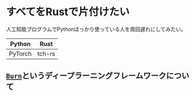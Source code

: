 # すべてをRustで片付けたい
人工知能プログラムでPythonばっかり使っている人を周回遅れにしてみたい。

| Python | Rust |
| --- | --- | 
| PyTorch | tch-rs |

## [`Burn`](https://dev.classmethod.jp/articles/rust-burn-onnx/)というディープラーニングフレームワークについて

